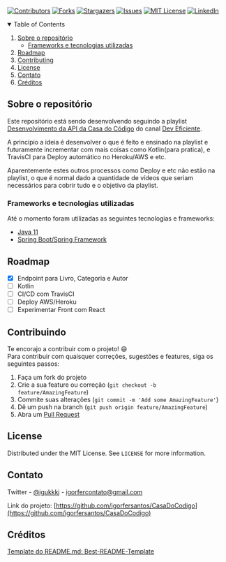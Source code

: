 <!-- PROJECT SHIELDS -->
<!--
*** I'm using markdown "reference style" links for readability.
*** Reference links are enclosed in brackets [ ] instead of parentheses ( ).
*** See the bottom of this document for the declaration of the reference variables
*** for contributors-url, forks-url, etc. This is an optional, concise syntax you may use.
*** https://www.markdownguide.org/basic-syntax/#reference-style-links
-->
[![Contributors][contributors-shield]][contributors-url]
[![Forks][forks-shield]][forks-url]
[![Stargazers][stars-shield]][stars-url]
[![Issues][issues-shield]][issues-url]
[![MIT License][license-shield]][license-url]
[![LinkedIn][linkedin-shield]][linkedin-url]

<!-- TABLE OF CONTENTS -->
<details open="open">
  <summary>Table of Contents</summary>
  <ol>
    <li>
      <a href="#sobre-o-repositório">Sobre o repositório</a>
      <ul>
        <li><a href="#frameworks-e-tecnologias-utilizadas">Frameworks e tecnologias utilizadas</a></li>
      </ul>
    </li>
    <li><a href="#roadmap">Roadmap</a></li>
    <li><a href="#contributing">Contributing</a></li>
    <li><a href="#license">License</a></li>
    <li><a href="#contato">Contato</a></li>
    <li><a href="#créditos">Créditos</a></li>
  </ol>
</details>

## Sobre o repositório

Este repositório está sendo desenvolvendo seguindo a playlist [Desenvolvimento da API da Casa do Código](https://www.youtube.com/playlist?list=PLVHlvMRWE0Y70QZLWvQvDxxQtFeOEHFkY) do canal [Dev Eficiente](https://www.youtube.com/channel/UC9xYzttzFxK9cmhKPQCalYQ).

A princípio a ideia é desenvolver o que é feito e ensinado na playlist e futuramente incrementar com mais coisas como Kotlin(para pratica), e TravisCI para Deploy automático no Heroku/AWS e etc.

Aparentemente estes outros processos como Deploy e etc não estão na playlist, o que é normal dado a quantidade de vídeos que seriam necessários para cobrir tudo e o objetivo da playlist.

### Frameworks e tecnologias utilizadas

Até o momento foram utilizadas as seguintes tecnologias e frameworks:

* [Java 11](https://www.zup.com.br/blog/java-11-principais-novidades)
* [Spring Boot/Spring Framework](https://spring.io/)

<!-- ROADMAP -->
## Roadmap

- [x] Endpoint para Livro, Categoria e Autor
- [ ] Kotlin
- [ ] CI/CD com TravisCI
- [ ] Deploy AWS/Heroku
- [ ] Experimentar Front com React

## Contribuindo

Te encorajo a contribuir com o projeto! :smile: <br>
Para contribuir com quaisquer correções, sugestões e features, siga os seguintes passos:

1. Faça um fork do projeto
2. Crie a sua feature ou correção (`git checkout -b feature/AmazingFeature`)
3. Commite suas alterações (`git commit -m 'Add some AmazingFeature'`)
4. Dê um push na branch (`git push origin feature/AmazingFeature`)
5. Abra um [Pull Request](https://github.com/igorfersantos/CasaDoCodigo/pulls)



## License

Distributed under the MIT License. See `LICENSE` for more information.



## Contato

Twitter - [@igukkkj](https://twitter.com/igukkkj) - igorfercontato@gmail.com

Link do projeto: [https://github.com/igorfersantos/CasaDoCodigo](https://github.com/igorfersantos/CasaDoCodigo)

## Créditos
[Template do README.md: Best-README-Template](https://github.com/othneildrew/Best-README-Template)



<!-- MARKDOWN LINKS & IMAGES -->
<!-- https://www.markdownguide.org/basic-syntax/#reference-style-links -->
[contributors-shield]: https://img.shields.io/github/contributors/igorfersantos/CasaDoCodigo.svg?style=for-the-badge
[contributors-url]: https://github.com/igorfersantos/CasaDoCodigo/graphs/contributors
[forks-shield]: https://img.shields.io/github/forks/igorfersantos/CasaDoCodigo.svg?style=for-the-badge
[forks-url]: https://github.com/igorfersantos/CasaDoCodigo/network/members
[stars-shield]: https://img.shields.io/github/stars/igorfersantos/CasaDoCodigo.svg?style=for-the-badge
[stars-url]: https://github.com/igorfersantos/CasaDoCodigo/stargazers
[issues-shield]: https://img.shields.io/github/issues/igorfersantos/CasaDoCodigo.svg?style=for-the-badge
[issues-url]: https://github.com/igorfersantos/CasaDoCodigo/issues
[license-shield]: https://img.shields.io/github/license/igorfersantos/CasaDoCodigo.svg?style=for-the-badge
[license-url]: https://github.com/igorfersantos/CasaDoCodigo/blob/master/LICENSE.txt
[linkedin-shield]: https://img.shields.io/badge/-LinkedIn-black.svg?style=for-the-badge&logo=linkedin&colorB=555
[linkedin-url]: https://linkedin.com/in/igorferlimeira

